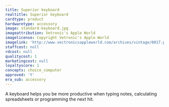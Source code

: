 ```yaml
---
title: Superior keyboard
realtitle: Superior keyboard
cardtype: product
hardwaretype: accessory
image: standard-keyboard.jpg
imageattribution: Vetronic's Apple World
imagelicense: Copyright Vetronic's Apple World
imagelink: 'http://www.vectronicsappleworld.com/archives/vintage/0017.php'
staffcost: null
rdcost: null
qualitycost: 1
marketingcost: null
loyaltyscore: 1
concepts: choice_computer
approved: 'Y'
era_sub: accessory
---
```


A keyboard helps you be more productive when typing notes, calculating spreadsheets or programming the next hit.
